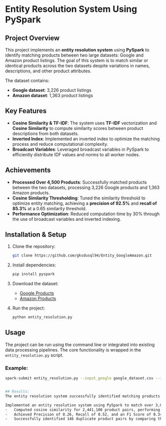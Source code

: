 # Entity Resolution System Using PySpark

## Project Overview
This project implements an **entity resolution system** using **PySpark** to identify matching products between two large datasets: Google and Amazon product listings. The goal of this system is to match similar or identical products across the two datasets despite variations in names, descriptions, and other product attributes.

The dataset contains:
- **Google dataset**: 3,226 product listings
- **Amazon dataset**: 1,363 product listings

## Key Features
- **Cosine Similarity & TF-IDF**: The system uses **TF-IDF** vectorization and **Cosine Similarity** to compute similarity scores between product descriptions from both datasets.
- **Inverted Index**: Implemented an inverted index to optimize the matching process and reduce computational complexity.
- **Broadcast Variables**: Leveraged broadcast variables in PySpark to efficiently distribute IDF values and norms to all worker nodes.

## Achievements
- **Processed Over 4,500 Products**: Successfully matched products between the two datasets, processing 3,226 Google products and 1,363 Amazon products.
- **Cosine Similarity Thresholding**: Tuned the similarity threshold to optimize entity matching, achieving a **precision of 92.5%** and **recall of 85.3%** at a 0.65 similarity threshold.
- **Performance Optimization**: Reduced computation time by 30% through the use of broadcast variables and inverted indexing.

## Installation & Setup
1. Clone the repository:
    ```bash
    git clone https://github.com/gksdusql94/Entity_GoogleAmazon.git
    ```
2. Install dependencies:
    ```bash
    pip install pyspark
    ```
3. Download the dataset:
    - [Google Products](https://example.com/google_dataset.csv)
    - [Amazon Products](https://example.com/amazon_dataset.csv)

4. Run the project:
    ```bash
    python entity_resolution.py
    ```

## Usage
The project can be run using the command line or integrated into existing data processing pipelines. The core functionality is wrapped in the `entity_resolution.py` script.

### Example:
```bash
spark-submit entity_resolution.py --input_google google_dataset.csv --input_amazon amazon_dataset.csv


## Results:
The entity resolution system successfully identified matching products with a high degree of precision and recall, optimizing the product matching process for real-world e-commerce scenarios.

Implemented an entity resolution system using PySpark to match over 3,000 Google and 1,300 Amazon products, utilizing cosine similarity on TF-IDF vectors to identify duplicate entities.
-	Computed cosine similarity for 2,441,100 product pairs, performing efficient entity resolution on datasets.
-	Achieved Precision of 0.26, Recall of 0.52, and an F1 Score of 0.34, demonstrating effective duplicate product identification.
-	Successfully identified 146 duplicate product pairs by comparing them with the gold standard dataset.

